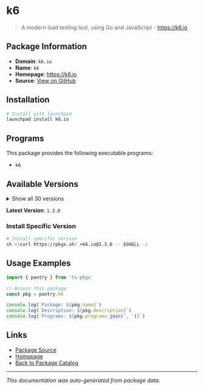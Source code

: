 # k6

> A modern load testing tool, using Go and JavaScript - https://k6.io

## Package Information

- **Domain**: `k6.io`
- **Name**: `k6`
- **Homepage**: https://k6.io
- **Source**: [View on GitHub](https://github.com/pkgxdev/pantry/tree/main/projects/k6.io/package.yml)

## Installation

```bash
# Install with launchpad
launchpad install k6.io
```

## Programs

This package provides the following executable programs:

- `k6`

## Available Versions

<details>
<summary>Show all 30 versions</summary>

- `1.3.0`, `1.2.3`, `1.2.2`, `1.2.1`, `1.2.0`
- `1.1.0`, `1.0.0`, `0.59.0`, `0.58.0`, `0.57.0`
- `0.56.0`, `0.55.2`, `0.55.1`, `0.55.0`, `0.54.0`
- `0.53.0`, `0.52.0`, `0.51.0`, `0.50.0`, `0.49.0`
- `0.48.0`, `0.47.0`, `0.46.0`, `0.45.1`, `0.45.0`
- `0.44.1`, `0.44.0`, `0.43.1`, `0.43.0`, `0.42.0`

</details>

**Latest Version**: `1.3.0`

### Install Specific Version

```bash
# Install specific version
sh <(curl https://pkgx.sh) +k6.io@1.3.0 -- $SHELL -i
```

## Usage Examples

```typescript
import { pantry } from 'ts-pkgx'

// Access this package
const pkg = pantry.k6

console.log(`Package: ${pkg.name}`)
console.log(`Description: ${pkg.description}`)
console.log(`Programs: ${pkg.programs.join(', ')}`)
```

## Links

- [Package Source](https://github.com/pkgxdev/pantry/tree/main/projects/k6.io/package.yml)
- [Homepage](https://k6.io)
- [Back to Package Catalog](../../package-catalog.md)

---

*This documentation was auto-generated from package data.*
